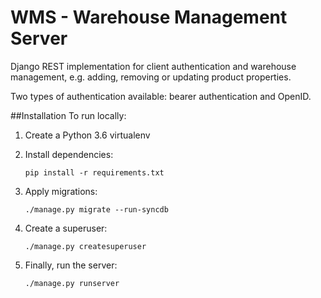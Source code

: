 # WMS - Warehouse Management Server
Django REST implementation for client authentication and warehouse management, e.g. adding, removing or updating product properties. 

Two types of authentication available: bearer authentication and OpenID.

##Installation
To run locally:
1. Create a Python 3.6 virtualenv
2. Install dependencies:
   
    `pip install -r requirements.txt`
3. Apply migrations:

   `./manage.py migrate --run-syncdb`
4. Create a superuser:

   `./manage.py createsuperuser`
5. Finally, run the server:

   `./manage.py runserver`
   
   